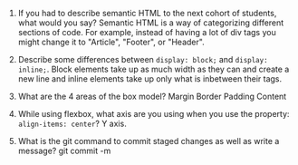1. If you had to describe semantic HTML to the next cohort of students, what would you say?
    Semantic HTML is a way of categorizing different sections of code. For example, instead of having a lot of div tags you might change it to "Article", "Footer", or "Header".

2. Describe some differences between ```display: block;``` and ```display: inline;```.
    Block elements take up as much width as they can and create a new line and inline elements take up only what is inbetween their tags.

3. What are the 4 areas of the box model?
    Margin
    Border
    Padding
    Content

4. While using flexbox, what axis are you using when you use the property: ```align-items: center```?
    Y axis.

5. What is the git command to commit staged changes as well as write a message? 
    git commit -m